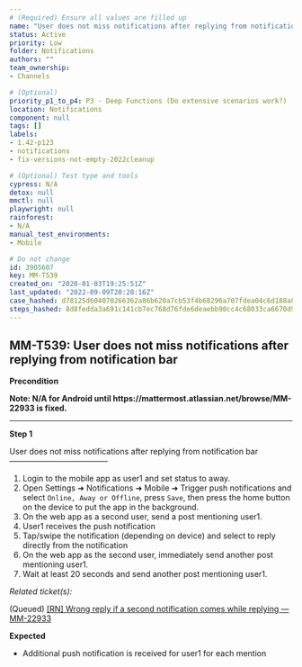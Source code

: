 ```yaml
---
# (Required) Ensure all values are filled up
name: "User does not miss notifications after replying from notification bar"
status: Active
priority: Low
folder: Notifications
authors: ""
team_ownership: 
- Channels

# (Optional)
priority_p1_to_p4: P3 - Deep Functions (Do extensive scenarios work?)
location: Notifications
component: null
tags: []
labels: 
- 1.42-p123
- notifications
- fix-versions-not-empty-2022cleanup

# (Optional) Test type and tools
cypress: N/A
detox: null
mmctl: null
playwright: null
rainforest: 
- N/A
manual_test_environments: 
- Mobile

# Do not change
id: 3905607
key: MM-T539
created_on: "2020-01-03T19:25:51Z"
last_updated: "2022-09-09T20:28:16Z"
case_hashed: d78125d604070266362a86b620a7cb53f4b68296a707fdea04c6d188a8648c9eca2d2b5c302f30656f9f0971c4095ad4
steps_hashed: 8d8fedda3a691c141cb7ec768d76fde6deaebb90cc4c68033ca6670d9393ed3785dd7cb4e71d2f0767badb2b2c475a02
---
```


<!-- (Auto-generated) Based on frontmatter's "key" and "name" -->

## MM-T539: User does not miss notifications after replying from notification bar

**Precondition**

**Note: N/A for Android until https\://mattermost.atlassian.net/browse/MM-22933 is fixed.**

---

**Step 1**

User does not miss notifications after replying from notification bar\
–––––––––––––––––––––––––

1. Login to the mobile app as user1 and set status to away.
2. Open Settings ➜ Notifications ➜ Mobile ➜ Trigger push notifications and select `Online, Away or Offline`, press `Save`, then press the home button on the device to put the app in the background.
3. On the web app as a second user, send a post mentioning user1.
4. User1 receives the push notification
5. Tap/swipe the notification (depending on device) and select to reply directly from the notification
6. On the web app as the second user, immediately send another post mentioning user1.
7. Wait at least 20 seconds and send another post mentioning user1.

_Related ticket(s):_

(Queued) [\[RN\] Wrong reply if a second notification comes while replying — MM-22933](http://mmthttps%3A//mattermost.atlassian.net/browse/MM-22933)

**Expected**

- Additional push notification is received for user1 for each mention
